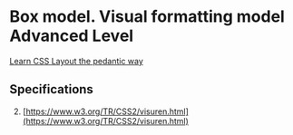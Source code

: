 # Box model. Visual formatting model Advanced Level
[Learn CSS Layout the pedantic way](http://book.mixu.net/css/) 

## Specifications
 
2. [https://www.w3.org/TR/CSS2/visuren.html](https://www.w3.org/TR/CSS2/visuren.html)
